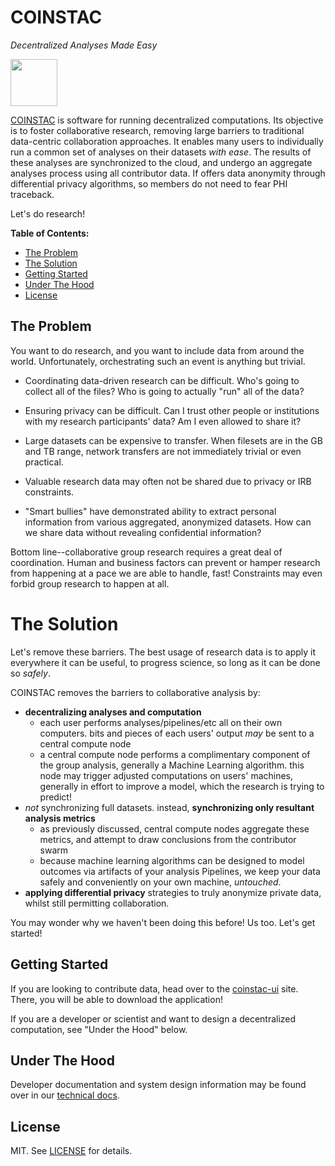 # COINSTAC
_Decentralized Analyses Made Easy_

<img src="https://github.com/MRN-Code/coinstac-common/blob/master/img/coinstac.png" height="75px" />

[COINSTAC](# "(Collaborative Informatics and Neuroimaging Suite Toolkit for Anonymous Computation)") is software for running decentralized computations. Its objective is to foster collaborative research, removing large barriers to traditional data-centric collaboration approaches.  It enables many users to individually run a common set of analyses on their datasets _with ease_.  The results of these analyses are synchronized to the cloud, and undergo an aggregate analyses process using all contributor data.  If offers data anonymity through differential privacy algorithms, so members do not need to fear PHI traceback.

Let's do research!

**Table of Contents:**

* [The Problem](#the-problem)
* [The Solution](#the-solution)
* [Getting Started](#getting-started)
* [Under The Hood](#under-the-hood)
* [License](#license)

## The Problem

You want to do research, and you want to include data from around the world.  Unfortunately, orchestrating such an event is anything but trivial.

- Coordinating data-driven research can be difficult.  Who's going to collect all of the files?  Who is going to actually "run" all of the data?

- Ensuring privacy can be difficult.  Can I trust other people or institutions with my research participants' data?  Am I even allowed to share it?

- Large datasets can be expensive to transfer.  When filesets are in the GB and TB range, network transfers are not immediately trivial or even practical.

- Valuable research data may often not be shared due to privacy or IRB constraints.

- "Smart bullies" have demonstrated ability to extract personal information from various aggregated, anonymized datasets.  How can we share data without revealing confidential information?

Bottom line--collaborative group research requires a great deal of coordination.  Human and business factors can  prevent or hamper research from happening at a pace we are able to handle, fast!    Constraints may even forbid group research to happen at all.

# The Solution

Let's remove these barriers.  The best usage of research data is to apply it everywhere it can be useful, to progress science, so long as it can be done so _safely_.

COINSTAC removes the barriers to collaborative analysis by:

- **decentralizing analyses and computation**
  - each user performs analyses/pipelines/etc all on their own computers. bits and pieces of each users' output _may_ be sent to a central compute node
  - a central compute node performs a complimentary component of the group analysis, generally a Machine Learning algorithm.  this node may trigger adjusted computations on users' machines, generally in effort to improve a model, which the research is trying to predict!  
- _not_ synchronizing full datasets. instead, **synchronizing only resultant analysis metrics**
  - as previously discussed, central compute nodes aggregate these metrics, and attempt to draw conclusions from the contributor swarm
  - because machine learning algorithms can be designed to model outcomes via artifacts of your analysis Pipelines, we keep your data safely and conveniently on your own machine, _untouched_.
- **applying differential privacy** strategies to truly anonymize private data, whilst still permitting collaboration.

You may wonder why we haven't been doing this before!  Us too.  Let's get started!

## Getting Started

If you are looking to contribute data, head over to the [coinstac-ui](https://github.com/MRN-Code/coinstac-ui) site.  There, you will be able to download the application!

If you are a developer or scientist and want to design a decentralized computation, see "Under the Hood" below.

## Under The Hood

Developer documentation and system design information may be found over in our [technical docs](./TECHNICAL.md).

## License

MIT. See [LICENSE](./LICENSE) for details.
